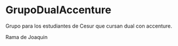 # GrupoDualAccenture
Grupo para los estudiantes de Cesur que cursan dual con accenture.

Rama de Joaquin
